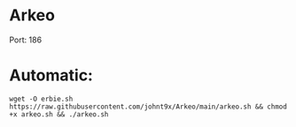 # Arkeo

Port: 186

# Automatic:
```
wget -O erbie.sh https://raw.githubusercontent.com/johnt9x/Arkeo/main/arkeo.sh && chmod +x arkeo.sh && ./arkeo.sh

